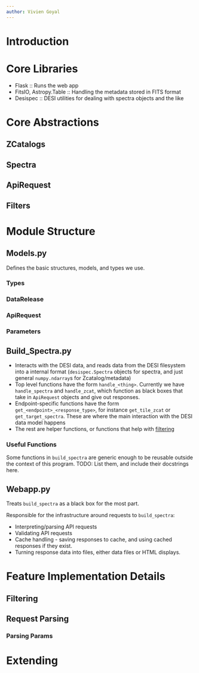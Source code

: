 ```yaml
---
author: Vivien Goyal
---
```


# Introduction

# Core Libraries

- Flask :: Runs the web app
- FitsIO, Astropy.Table :: Handling the metadata stored in FITS format
- Desispec :: DESI utilities for dealing with spectra objects and the like

# Core Abstractions
## ZCatalogs
## Spectra
## ApiRequest
## Filters

# Module Structure

## Models.py
Defines the basic structures, models, and types we use.

### Types
### DataRelease
### ApiRequest
### Parameters



## Build_Spectra.py
- Interacts with the DESI data, and reads data from the DESI filesystem into a internal format (`desispec.Spectra` objects for spectra, and just general `numpy.ndarray`s for Zcatalog/metadata)
- Top level functions have the form `handle_<thing>`. Currently we have `handle_spectra` and `handle_zcat`, which function as black boxes that take in `ApiRequest` objects and give out responses.
- Endpoint-specific functions have the form `get_<endpoint>_<response_type>`, for instance `get_tile_zcat` or `get_target_spectra`. These are where the main interaction with the DESI data model happens
- The rest are helper functions, or functions that help with [filtering](#filtering)

### Useful Functions
Some functions in `build_spectra` are generic enough to be reusable outside the context of this program.
TODO: List them, and include their docstrings here.

## Webapp.py
Treats `build_spectra` as a black box for the most part.

Responsible for the infrastructure around requests to `build_spectra`:

- Interpreting/parsing API requests
- Validating API requests
- Cache handling - saving responses to cache, and using cached responses if they exist.
- Turning response data into files, either data files or HTML displays.



# Feature Implementation Details

## Filtering

## Request Parsing

### Parsing Params

# Extending
